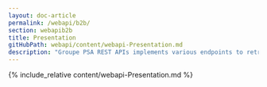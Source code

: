 ```yaml
---
layout: doc-article
permalink: /webapi/b2b/
section: webapib2b
title: Presentation
gitHubPath: webapi/content/webapi-Presentation.md
description: "Groupe PSA REST APIs implements various endpoints to retrieve resources from your Groupe PSA’s vehicles."
---
```

{% include_relative content/webapi-Presentation.md %}